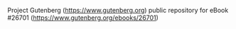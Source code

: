 Project Gutenberg (https://www.gutenberg.org) public repository for eBook #26701 (https://www.gutenberg.org/ebooks/26701)
